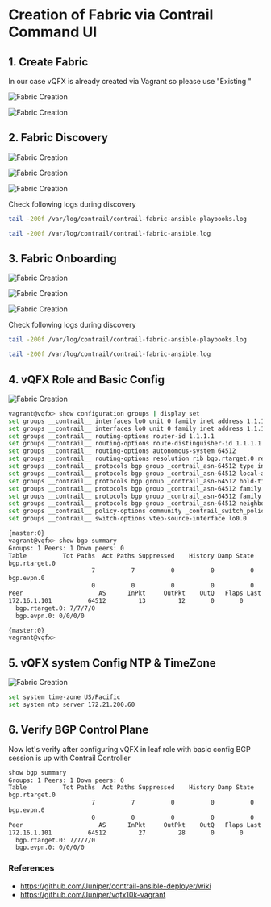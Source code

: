 # Creation of Fabric via Contrail Command UI


## 1. Create Fabric

In our case vQFX is already created via Vagrant so please use "Existing "

![Fabric Creation](/cfm-vagrant/docs/images/Fabric-Creation-01.png)

![Fabric Creation](/cfm-vagrant/docs/images/Fabric-Creation-02.png)


## 2. Fabric Discovery

![Fabric Creation](/cfm-vagrant/docs/images/Fabric-Discovery-Start-01.png)

![Fabric Creation](/cfm-vagrant/docs/images/Fabric-Discovery-Start-02.png)

![Fabric Creation](/cfm-vagrant/docs/images/Fabric-Discovery-Complete.png)

Check following logs during discovery

```bash
tail -200f /var/log/contrail/contrail-fabric-ansible-playbooks.log

tail -200f /var/log/contrail/contrail-fabric-ansible.log
 ```

## 3. Fabric Onboarding

![Fabric Creation](/cfm-vagrant/docs/images/Fabric-Onboarding-Start.png)

![Fabric Creation](/cfm-vagrant/docs/images/Fabric-Onboarding-Complete-01.png)

![Fabric Creation](/cfm-vagrant/docs/images/Fabric-Onboarding-Complete-02.png)



Check following logs during discovery

```bash
tail -200f /var/log/contrail/contrail-fabric-ansible-playbooks.log

tail -200f /var/log/contrail/contrail-fabric-ansible.log
 ```


## 4. vQFX Role and Basic Config

![Fabric Creation](/cfm-vagrant/docs/images/Fabric-vQFX-Role-Config.png)

```bash
vagrant@vqfx> show configuration groups | display set
set groups __contrail__ interfaces lo0 unit 0 family inet address 1.1.1.1/32 primary
set groups __contrail__ interfaces lo0 unit 0 family inet address 1.1.1.1/32 preferred
set groups __contrail__ routing-options router-id 1.1.1.1
set groups __contrail__ routing-options route-distinguisher-id 1.1.1.1
set groups __contrail__ routing-options autonomous-system 64512
set groups __contrail__ routing-options resolution rib bgp.rtarget.0 resolution-ribs inet.0
set groups __contrail__ protocols bgp group _contrail_asn-64512 type internal
set groups __contrail__ protocols bgp group _contrail_asn-64512 local-address 1.1.1.1
set groups __contrail__ protocols bgp group _contrail_asn-64512 hold-time 90
set groups __contrail__ protocols bgp group _contrail_asn-64512 family evpn signaling
set groups __contrail__ protocols bgp group _contrail_asn-64512 family route-target
set groups __contrail__ protocols bgp group _contrail_asn-64512 neighbor 172.16.1.101 peer-as 64512
set groups __contrail__ policy-options community _contrail_switch_policy_ members target:64512:1
set groups __contrail__ switch-options vtep-source-interface lo0.0

{master:0}
vagrant@vqfx> show bgp summary
Groups: 1 Peers: 1 Down peers: 0
Table          Tot Paths  Act Paths Suppressed    History Damp State    Pending
bgp.rtarget.0
                       7          7          0          0          0          0
bgp.evpn.0
                       0          0          0          0          0          0
Peer                     AS      InPkt     OutPkt    OutQ   Flaps Last Up/Dwn State|#Active/Received/Accepted/Damped...
172.16.1.101          64512         13         12       0       0        4:31 Establ
  bgp.rtarget.0: 7/7/7/0
  bgp.evpn.0: 0/0/0/0

{master:0}
vagrant@vqfx>
 ```


## 5. vQFX system Config NTP & TimeZone

![Fabric Creation](/cfm-vagrant/docs/images/Fabric-vQFX-Basic-Config.png)

```bash
set system time-zone US/Pacific
set system ntp server 172.21.200.60
 ```

## 6. Verify BGP Control Plane

Now let's verify after configuring vQFX in leaf role with basic config BGP session is up with Contrail Controller

```bash
show bgp summary
Groups: 1 Peers: 1 Down peers: 0
Table          Tot Paths  Act Paths Suppressed    History Damp State    Pending
bgp.rtarget.0
                       7          7          0          0          0          0
bgp.evpn.0
                       0          0          0          0          0          0
Peer                     AS      InPkt     OutPkt    OutQ   Flaps Last Up/Dwn State|#Active/Received/Accepted/Damped...
172.16.1.101          64512         27         28       0       0       11:35 Establ
  bgp.rtarget.0: 7/7/7/0
  bgp.evpn.0: 0/0/0/0

 ```

### References

* <https://github.com/Juniper/contrail-ansible-deployer/wiki>
* <https://github.com/Juniper/vqfx10k-vagrant>